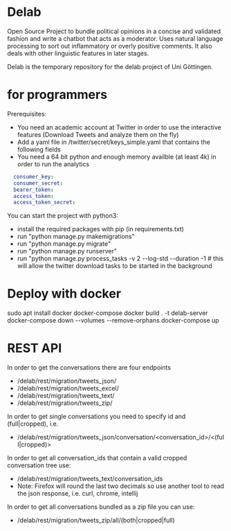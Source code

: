 # Delab

Open Source Project to bundle political opinions in a concise and validated fashion and write a chatbot that acts as a
moderator. Uses natural language processing to sort out inflammatory or overly positive comments. It also deals with
other linguistic features in later stages.

Delab is the temporary repository for the delab project of Uni Göttingen.

# for programmers

Prerequisites:

- You need an academic account at Twitter in order to use the interactive features (Download Tweets and analyze them on
  the fly)
- Add a yaml file in /twitter/secret/keys_simple.yaml that contains the following fields
- You need a 64 bit python and enough memory availble (at least 4k) in order to run the analytics

```yaml
  consumer_key:
  consumer_secret:
  bearer_token:
  access_token:
  access_token_secret: 
```

You can start the project with python3:

- install the required packages with pip (in requirements.txt)
- run "python manage.py makemigrations"
- run "python manage.py migrate"
- run "python manage.py runserver"
- run "python manage.py process_tasks -v 2 --log-std --duration -1 # this will allow the twitter download tasks to be
  started in the background

# Deploy with docker
sudo apt install docker docker-compose
docker build . -t delab-server
docker-compose down --volumes --remove-orphans
docker-compose up


# REST API

In order to get the conversations there are four endpoints

- <serverurl>/delab/rest/migration/tweets_json/
- <serverurl>/delab/rest/migration/tweets_excel/
- <serverurl>/delab/rest/migration/tweets_text/
- <serverurl>/delab/rest/migration/tweets_zip/

In order to get single conversations you need to specify id and (full|cropped), i.e.

- <serverurl>/delab/rest/migration/tweets_json/conversation/<conversation_id>/<(full|cropped)>

In order to get all conversation_ids that contain a valid cropped conversation tree use:

- <serverurl>/delab/rest/migration/tweets_text/conversation_ids
- Note: Firefox will round the last two decimals so use another tool to read the json response, i.e. curl, chrome,
  intellij 

In order to get all conversations bundled as a zip file you can use:

- <serverurl>/delab/rest/migration/tweets_zip/all/(both|cropped|full)